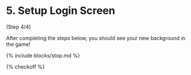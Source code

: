# 5. Setup Login Screen
 (Step 4/4)
 
After completing the steps below, you should see your new background in the game!

{% include blocks/stop.md %}

{% checkoff %}
